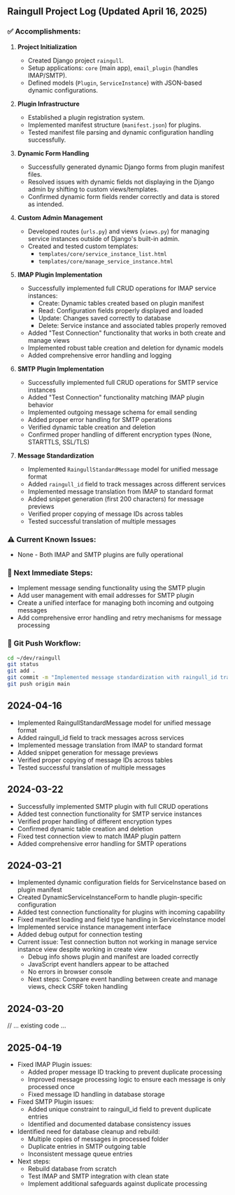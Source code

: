## Raingull Project Log (Updated April 16, 2025)

### ✅ Accomplishments:

1. **Project Initialization**
   - Created Django project `raingull`.
   - Setup applications: `core` (main app), `email_plugin` (handles IMAP/SMTP).
   - Defined models (`Plugin`, `ServiceInstance`) with JSON-based dynamic configurations.

2. **Plugin Infrastructure**
   - Established a plugin registration system.
   - Implemented manifest structure (`manifest.json`) for plugins.
   - Tested manifest file parsing and dynamic configuration handling successfully.

3. **Dynamic Form Handling**
   - Successfully generated dynamic Django forms from plugin manifest files.
   - Resolved issues with dynamic fields not displaying in the Django admin by shifting to custom views/templates.
   - Confirmed dynamic form fields render correctly and data is stored as intended.

4. **Custom Admin Management**
   - Developed routes (`urls.py`) and views (`views.py`) for managing service instances outside of Django's built-in admin.
   - Created and tested custom templates:
     - `templates/core/service_instance_list.html`
     - `templates/core/manage_service_instance.html`

5. **IMAP Plugin Implementation**
   - Successfully implemented full CRUD operations for IMAP service instances:
     - Create: Dynamic tables created based on plugin manifest
     - Read: Configuration fields properly displayed and loaded
     - Update: Changes saved correctly to database
     - Delete: Service instance and associated tables properly removed
   - Added "Test Connection" functionality that works in both create and manage views
   - Implemented robust table creation and deletion for dynamic models
   - Added comprehensive error handling and logging

6. **SMTP Plugin Implementation**
   - Successfully implemented full CRUD operations for SMTP service instances
   - Added "Test Connection" functionality matching IMAP plugin behavior
   - Implemented outgoing message schema for email sending
   - Added proper error handling for SMTP operations
   - Verified dynamic table creation and deletion
   - Confirmed proper handling of different encryption types (None, STARTTLS, SSL/TLS)

7. **Message Standardization**
   - Implemented `RaingullStandardMessage` model for unified message format
   - Added `raingull_id` field to track messages across different services
   - Implemented message translation from IMAP to standard format
   - Added snippet generation (first 200 characters) for message previews
   - Verified proper copying of message IDs across tables
   - Tested successful translation of multiple messages

### ⚠️ Current Known Issues:

- None - Both IMAP and SMTP plugins are fully operational

### 🚧 Next Immediate Steps:

- Implement message sending functionality using the SMTP plugin
- Add user management with email addresses for SMTP plugin
- Create a unified interface for managing both incoming and outgoing messages
- Add comprehensive error handling and retry mechanisms for message processing

### 🚀 Git Push Workflow:

```bash
cd ~/dev/raingull
git status
git add .
git commit -m "Implemented message standardization with raingull_id tracking and snippet generation"
git push origin main
```

## 2024-04-16
- Implemented RaingullStandardMessage model for unified message format
- Added raingull_id field to track messages across services
- Implemented message translation from IMAP to standard format
- Added snippet generation for message previews
- Verified proper copying of message IDs across tables
- Tested successful translation of multiple messages

## 2024-03-22
- Successfully implemented SMTP plugin with full CRUD operations
- Added test connection functionality for SMTP service instances
- Verified proper handling of different encryption types
- Confirmed dynamic table creation and deletion
- Fixed test connection view to match IMAP plugin pattern
- Added comprehensive error handling for SMTP operations

## 2024-03-21
- Implemented dynamic configuration fields for ServiceInstance based on plugin manifest
- Created DynamicServiceInstanceForm to handle plugin-specific configuration
- Added test connection functionality for plugins with incoming capability
- Fixed manifest loading and field type handling in ServiceInstance model
- Implemented service instance management interface
- Added debug output for connection testing
- Current issue: Test connection button not working in manage service instance view despite working in create view
  - Debug info shows plugin and manifest are loaded correctly
  - JavaScript event handlers appear to be attached
  - No errors in browser console
  - Next steps: Compare event handling between create and manage views, check CSRF token handling

## 2024-03-20
// ... existing code ...

## 2025-04-19
- Fixed IMAP Plugin issues:
  - Added proper message ID tracking to prevent duplicate processing
  - Improved message processing logic to ensure each message is only processed once
  - Fixed message ID handling in database storage
- Fixed SMTP Plugin issues:
  - Added unique constraint to raingull_id field to prevent duplicate entries
  - Identified and documented database consistency issues
- Identified need for database cleanup and rebuild:
  - Multiple copies of messages in processed folder
  - Duplicate entries in SMTP outgoing table
  - Inconsistent message queue entries
- Next steps:
  - Rebuild database from scratch
  - Test IMAP and SMTP integration with clean state
  - Implement additional safeguards against duplicate processing